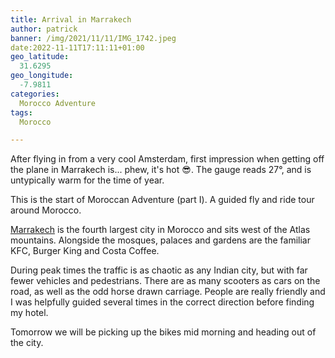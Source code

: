 ```yaml
---
title: Arrival in Marrakech
author: patrick
banner: /img/2021/11/11/IMG_1742.jpeg
date:2022-11-11T17:11:11+01:00
geo_latitude: 
  31.6295
geo_longitude:
  -7.9811
categories:
  Morocco Adventure
tags:
  Morocco

---
```


After flying in from a very cool Amsterdam, first impression when getting off the plane in Marrakech is... phew, it's hot 😎. The gauge reads 27°, and is untypically warm for the time of year.

This is the start of Moroccan Adventure (part I). A guided fly and ride tour around Morocco. 

<!--more-->

[Marrakech](https://en.wikipedia.org/wiki/Marrakesh?wprov=sfti1) is the fourth largest city in Morocco and sits west of the Atlas mountains. Alongside the mosques, palaces and gardens are the familiar KFC, Burger King and Costa Coffee.  

During peak times the traffic is as chaotic as any Indian city, but with far fewer vehicles and pedestrians. There are as many scooters as cars on the road, as well as the odd horse drawn carriage. People are really friendly and I was helpfully guided several times in the correct direction before finding my hotel. 

Tomorrow we will be picking up the bikes mid morning and heading out of the city. 
